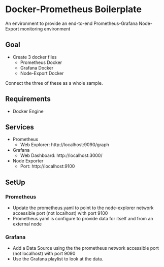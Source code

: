 # Docker-Prometheus Boilerplate

An environment to provide an end-to-end Prometheus-Grafana Node-Export monitoring environment 


## Goal

- Create 3 docker files
  - Prometheus Docker
  - Grafana Docker
  - Node-Export Docker

Connect the three of these as a whole sample.

## Requirements
  - Docker Engine


## Services

- Prometheus 
  - Web Explorer: http://localhost:9090/graph 
- Grafana
  - Web Dashboard: http://localhost:3000/
- Node Exporter
  - Port: http://localhost:9100

## SetUp

### Prometheus
  - Update the prometheus.yaml to point to the node-explorer network accessible port (not localhost) with port 9100
  - Prometheus.yaml is configure to provide data for itself and from an external node
### Grafana
  - Add a Data Source using the the prometheus network accessible port (not localhost) with port 9090
  - Use the Grafana playlist to look at the data.  